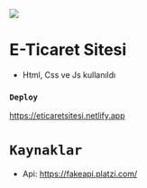 ![](e-ticaret.gif)

# E-Ticaret Sitesi
  - Html, Css ve Js kullanıldı
    
### `Deploy`
https://eticaretsitesi.netlify.app 

# `Kaynaklar`
- Api: https://fakeapi.platzi.com/


